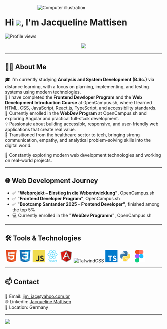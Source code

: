 <img src="https://raw.githubusercontent.com/MicaelliMedeiros/micaellimedeiros/master/image/computer-illustration.png" alt="Computer illustration" width="400px" align="right"> 

<h1 align="left">Hi <img src="https://raw.githubusercontent.com/kaueMarques/kaueMarques/master/hi.gif" height="30px">, I'm Jacqueline Mattisen</h1> 

<p align="left"> 
  <img src="https://komarev.com/ghpvc/?username=jacmattisen&color=yellow" alt="Profile views" /> 
</p>

<p align="center">
  <img src="https://readme-typing-svg.herokuapp.com?font=Fira+Code&size=24&pause=1000&color=36BCF7&width=435&lines=Frontend+Developer;React+%7C+Tailwind+%7C+TypeScript;Python+%7C+Angular" />
</p>

---

## 👩‍💻 About Me

🎓 I'm currently studying **Analysis and System Development (B.Sc.)** via distance learning, with a focus on planning, implementing, and testing systems using modern technologies.  
🧠 I have completed the **Frontend Developer Program** and the **Web Development Introduction Course** at OpenCampus.sh, where I learned HTML, CSS, JavaScript, React.js, TypeScript, and accessibility standards.  
🌱 Currently enrolled in the **WebDev Program** at OpenCampus.sh and exploring Angular and practical full-stack development.  
💡 Passionate about building accessible, responsive, and user-friendly web applications that create real value.  
🔁 Transitioned from the healthcare sector to tech, bringing strong communication, empathy, and analytical problem-solving skills into the digital world.
 
🌱 Constantly exploring modern web development technologies and working on real-world projects.  

---

## 🌐 Web Development Journey

- ✅ **"Webprojekt – Einstieg in die Webentwicklung"**, OpenCampus.sh  
- ✅ **"Frontend Developer Program"**, OpenCampus.sh  
- ✅ **"Bootcamp Santander 2025 – Frontend Developer"**, finished among the top 5%  
- 💻 Currently enrolled in the **"WebDev Programm"**, OpenCampus.sh

---
## 🛠️ Tools & Technologies

<p align="left">
  <img src="https://raw.githubusercontent.com/devicons/devicon/master/icons/html5/html5-original.svg" alt="HTML" width="40" height="40"/>
  <img src="https://raw.githubusercontent.com/devicons/devicon/master/icons/css3/css3-original.svg" alt="CSS" width="40" height="40"/>
  <img src="https://raw.githubusercontent.com/devicons/devicon/master/icons/javascript/javascript-original.svg" alt="JavaScript" width="40" height="40"/>
  <img src="https://raw.githubusercontent.com/devicons/devicon/master/icons/react/react-original-wordmark.svg" alt="React" width="40" height="40"/>
  <img src="https://raw.githubusercontent.com/devicons/devicon/master/icons/angularjs/angularjs-original.svg" alt="Angular" width="40" height="40"/>
  <img src="https://www.vectorlogo.zone/logos/tailwindcss/tailwindcss-icon.svg" alt="TailwindCSS" width="40" height="40"/>
  <img src="https://raw.githubusercontent.com/devicons/devicon/master/icons/typescript/typescript-original.svg" alt="TypeScript" width="40" height="40"/>
  <img src="https://raw.githubusercontent.com/devicons/devicon/master/icons/python/python-original.svg" alt="Python" width="40" height="40"/>
  <img src="https://raw.githubusercontent.com/devicons/devicon/master/icons/figma/figma-original.svg" alt="Figma" width="40" height="40"/>
</p>


---

## 📫 Contact

📧 Email: jjm_jac@yahoo.com.br  
🌐 LinkedIn: [Jacqueline Mattisen](https://www.linkedin.com/in/jacqueline-mattisen-1b95b146)  
📍 Location: Germany  

---



<!-- Rodapé com ondas animadas e largura total -->
<img src="https://capsule-render.vercel.app/api?type=waving&color=gradient&height=120&section=footer" />


